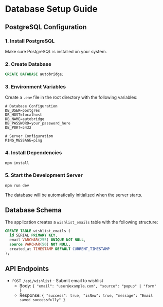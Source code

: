 # Database Setup Guide

## PostgreSQL Configuration

### 1. Install PostgreSQL
Make sure PostgreSQL is installed on your system.

### 2. Create Database
```sql
CREATE DATABASE autobridge;
```

### 3. Environment Variables
Create a `.env` file in the root directory with the following variables:

```env
# Database Configuration
DB_USER=postgres
DB_HOST=localhost
DB_NAME=autobridge
DB_PASSWORD=your_password_here
DB_PORT=5432

# Server Configuration
PING_MESSAGE=ping
```

### 4. Install Dependencies
```bash
npm install
```

### 5. Start the Development Server
```bash
npm run dev
```

The database will be automatically initialized when the server starts.

## Database Schema

The application creates a `wishlist_emails` table with the following structure:

```sql
CREATE TABLE wishlist_emails (
  id SERIAL PRIMARY KEY,
  email VARCHAR(255) UNIQUE NOT NULL,
  source VARCHAR(50) NOT NULL,
  created_at TIMESTAMP DEFAULT CURRENT_TIMESTAMP
);
```

## API Endpoints

- `POST /api/wishlist` - Submit email to wishlist
  - Body: `{ "email": "user@example.com", "source": "popup" | "form" }`
  - Response: `{ "success": true, "isNew": true, "message": "Email saved successfully" }` 